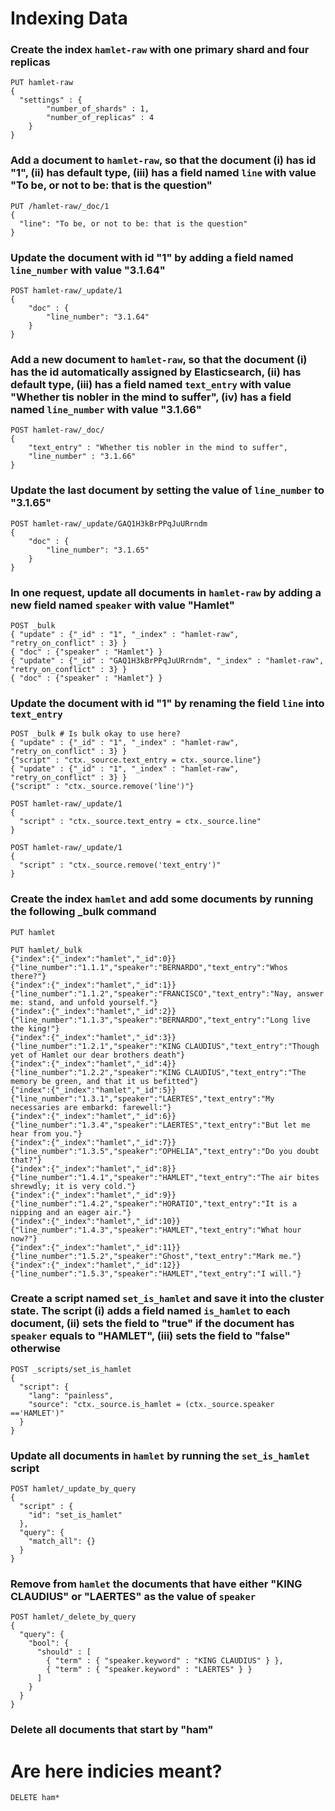 # Indexing Data

###  Create the index `hamlet-raw` with one primary shard and four replicas

```
PUT hamlet-raw
{
  "settings" : {
        "number_of_shards" : 1,
        "number_of_replicas" : 4
    }
}
```

### Add a document to `hamlet-raw`, so that the document (i) has id "1", (ii) has default type, (iii) has a field named `line` with value "To be, or not to be: that is the question"

```
PUT /hamlet-raw/_doc/1
{
  "line": "To be, or not to be: that is the question"
}
```

### Update the document with id "1" by adding a field named `line_number` with value "3.1.64"

```
POST hamlet-raw/_update/1
{
    "doc" : {
        "line_number": "3.1.64"
    }
}
```

### Add a new document to `hamlet-raw`, so that the document (i) has the id automatically assigned by Elasticsearch, (ii) has default type, (iii) has a field named `text_entry` with value "Whether tis nobler in the mind to suffer", (iv) has a field named `line_number` with value "3.1.66"


```
POST hamlet-raw/_doc/
{
    "text_entry" : "Whether tis nobler in the mind to suffer",
    "line_number" : "3.1.66"
}
```

### Update the last document by setting the value of `line_number` to "3.1.65"

```
POST hamlet-raw/_update/GAQ1H3kBrPPqJuURrndm
{
    "doc" : {
        "line_number": "3.1.65"
    }
}
```

### In one request, update all documents in `hamlet-raw` by adding a new field named `speaker` with value "Hamlet"

```
POST _bulk
{ "update" : {"_id" : "1", "_index" : "hamlet-raw", "retry_on_conflict" : 3} }
{ "doc" : {"speaker" : "Hamlet"} }
{ "update" : {"_id" : "GAQ1H3kBrPPqJuURrndm", "_index" : "hamlet-raw", "retry_on_conflict" : 3} }
{ "doc" : {"speaker" : "Hamlet"} }
```

### Update the document with id "1" by renaming the field `line` into `text_entry`

```
POST _bulk # Is bulk okay to use here?
{ "update" : {"_id" : "1", "_index" : "hamlet-raw", "retry_on_conflict" : 3} }
{"script" : "ctx._source.text_entry = ctx._source.line"}
{ "update" : {"_id" : "1", "_index" : "hamlet-raw", "retry_on_conflict" : 3} }
{"script" : "ctx._source.remove('line')"}
```

```
POST hamlet-raw/_update/1
{
  "script" : "ctx._source.text_entry = ctx._source.line"
}

POST hamlet-raw/_update/1
{
  "script" : "ctx._source.remove('text_entry')"
}
```

### Create the index `hamlet` and add some documents by running the following _bulk command

```
PUT hamlet
```

```
PUT hamlet/_bulk
{"index":{"_index":"hamlet","_id":0}}
{"line_number":"1.1.1","speaker":"BERNARDO","text_entry":"Whos there?"}
{"index":{"_index":"hamlet","_id":1}}
{"line_number":"1.1.2","speaker":"FRANCISCO","text_entry":"Nay, answer me: stand, and unfold yourself."}
{"index":{"_index":"hamlet","_id":2}}
{"line_number":"1.1.3","speaker":"BERNARDO","text_entry":"Long live the king!"}
{"index":{"_index":"hamlet","_id":3}}
{"line_number":"1.2.1","speaker":"KING CLAUDIUS","text_entry":"Though yet of Hamlet our dear brothers death"}
{"index":{"_index":"hamlet","_id":4}}
{"line_number":"1.2.2","speaker":"KING CLAUDIUS","text_entry":"The memory be green, and that it us befitted"}
{"index":{"_index":"hamlet","_id":5}}
{"line_number":"1.3.1","speaker":"LAERTES","text_entry":"My necessaries are embarkd: farewell:"}
{"index":{"_index":"hamlet","_id":6}}
{"line_number":"1.3.4","speaker":"LAERTES","text_entry":"But let me hear from you."}
{"index":{"_index":"hamlet","_id":7}}
{"line_number":"1.3.5","speaker":"OPHELIA","text_entry":"Do you doubt that?"}
{"index":{"_index":"hamlet","_id":8}}
{"line_number":"1.4.1","speaker":"HAMLET","text_entry":"The air bites shrewdly; it is very cold."}
{"index":{"_index":"hamlet","_id":9}}
{"line_number":"1.4.2","speaker":"HORATIO","text_entry":"It is a nipping and an eager air."}
{"index":{"_index":"hamlet","_id":10}}
{"line_number":"1.4.3","speaker":"HAMLET","text_entry":"What hour now?"}
{"index":{"_index":"hamlet","_id":11}}
{"line_number":"1.5.2","speaker":"Ghost","text_entry":"Mark me."}
{"index":{"_index":"hamlet","_id":12}}
{"line_number":"1.5.3","speaker":"HAMLET","text_entry":"I will."}
```

### Create a script named `set_is_hamlet` and save it into the cluster state. The script (i) adds a field named `is_hamlet` to each document, (ii) sets the field to "true" if the document has `speaker` equals to "HAMLET", (iii) sets the field to "false" otherwise

```
POST _scripts/set_is_hamlet
{
  "script": {
    "lang": "painless",
    "source": "ctx._source.is_hamlet = (ctx._source.speaker =='HAMLET')"
  }
}
```

### Update all documents in `hamlet` by running the `set_is_hamlet` script

```
POST hamlet/_update_by_query
{
  "script" : {
    "id": "set_is_hamlet"
  },
  "query": {
    "match_all": {}
  }
}
```

### Remove from `hamlet` the documents that have either "KING CLAUDIUS" or "LAERTES" as the value of `speaker`

```
POST hamlet/_delete_by_query
{
  "query": { 
    "bool": {
      "should" : [
        { "term" : { "speaker.keyword" : "KING CLAUDIUS" } },
        { "term" : { "speaker.keyword" : "LAERTES" } }
      ]
    }
  }
}
```

### Delete all documents that start by "ham"

# Are here indicies meant?

```
DELETE ham*
```
